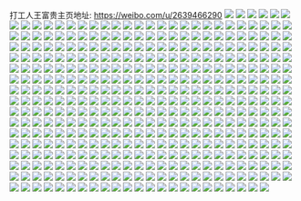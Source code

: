 打工人王富贵主页地址: https://weibo.com/u/2639466290 
![](https://wx4.sinaimg.cn/mw2000/9d530f32gy1h9jvjh0frkj23402c07wi.jpg) 
![](https://wx4.sinaimg.cn/mw2000/9d530f32gy1h9jvjj4batj22c0340b2a.jpg) 
![](https://wx4.sinaimg.cn/mw2000/9d530f32gy1h9jvjko6h0j23402c0hdu.jpg) 
![](https://wx4.sinaimg.cn/mw2000/9d530f32gy1h9jvjmg3kwj22c0340e82.jpg) 
![](https://wx4.sinaimg.cn/mw2000/9d530f32gy1h9jvjo4gcij22c03407wi.jpg) 
![](https://wx4.sinaimg.cn/mw2000/9d530f32gy1h9jvjplj1tj23402c01ky.jpg) 
![](https://wx4.sinaimg.cn/mw2000/9d530f32gy1h9jvjsgjbrj22c03564qt.jpg) 
![](https://wx4.sinaimg.cn/mw2000/9d530f32gy1h9jvjbkwi9j21r0340kjm.jpg) 
![](https://wx4.sinaimg.cn/mw2000/9d530f32gy1h9j45vv10uj22a3340x6r.jpg) 
![](https://wx4.sinaimg.cn/mw2000/9d530f32gy1h9j45xjx68j21ws33z4qq.jpg) 
![](https://wx4.sinaimg.cn/mw2000/9d530f32gy1h9j4624fz7j21b428r7wh.jpg) 
![](https://wx4.sinaimg.cn/mw2000/9d530f32gy1h9j464c62ij21r0340u0x.jpg) 
![](https://wx4.sinaimg.cn/mw2000/9d530f32gy1h9j467dxynj21r0340qv6.jpg) 
![](https://wx4.sinaimg.cn/mw2000/9d530f32gy1h9j4698vmjj21902807wi.jpg) 
![](https://wx4.sinaimg.cn/mw2000/9d530f32gy1h9j46cgeglj23401r0qv8.jpg) 
![](https://wx4.sinaimg.cn/mw2000/9d530f32gy1h9j460u0zcj21r0340kjn.jpg) 
![](https://wx4.sinaimg.cn/mw2000/9d530f32gy1h9j45sxo0vj21r0340hdv.jpg) 
![](https://wx4.sinaimg.cn/mw2000/9d530f32gy1h8z4ioxf3pj23402c0npe.jpg) 
![](https://wx4.sinaimg.cn/mw2000/9d530f32gy1h8z4iupamoj22c03407wi.jpg) 
![](https://wx4.sinaimg.cn/mw2000/9d530f32gy1h8z4j22gnhj22c0340u0z.jpg) 
![](https://wx4.sinaimg.cn/mw2000/9d530f32gy1h8z4j5gq7aj21r0340npe.jpg) 
![](https://wx4.sinaimg.cn/mw2000/9d530f32gy1h80hsozpitj23401r0e82.jpg) 
![](https://wx4.sinaimg.cn/mw2000/9d530f32ly1h7yq78pypej21r0340x6r.jpg) 
![](https://wx4.sinaimg.cn/mw2000/9d530f32ly1h7yb00j2ezj20z00lvaet.jpg) 
![](https://wx4.sinaimg.cn/mw2000/9d530f32ly1h7yavq5xfkj23401r0b2a.jpg) 
![](https://wx4.sinaimg.cn/mw2000/9d530f32gy1h7t4718vgcj21m72vhnpe.jpg) 
![](https://wx4.sinaimg.cn/mw2000/9d530f32gy1h7q18sezq1j210223ie3j.jpg) 
![](https://wx4.sinaimg.cn/mw2000/9d530f32gy1h7q18usyb8j21d7334e83.jpg) 
![](https://wx4.sinaimg.cn/mw2000/9d530f32gy1h7q18x21c2j23401r0x6q.jpg) 
![](https://wx4.sinaimg.cn/mw2000/9d530f32gy1h7q1915ruxj21r0340e85.jpg) 
![](https://wx4.sinaimg.cn/mw2000/9d530f32gy1h7q18rpqdcj21fk2fk7wj.jpg) 
![](https://wx4.sinaimg.cn/mw2000/9d530f32gy1h7q195yv4sj21pg319b2a.jpg) 
![](https://wx4.sinaimg.cn/mw2000/9d530f32gy1h7q19851hnj21r0340kjm.jpg) 
![](https://wx4.sinaimg.cn/mw2000/9d530f32gy1h7q19a12nfj21r0340hdu.jpg) 
![](https://wx4.sinaimg.cn/mw2000/9d530f32gy1h7q19chveuj22c0340npf.jpg) 
![](https://wx4.sinaimg.cn/mw2000/9d530f32gy1h7q19g4fjzj21px3237wk.jpg) 
![](https://wx4.sinaimg.cn/mw2000/9d530f32gy1h7q19jtdwij21r03407wk.jpg) 
![](https://wx4.sinaimg.cn/mw2000/9d530f32gy1h7q19l8qn6j21tk29x4os.jpg) 
![](https://wx4.sinaimg.cn/mw2000/9d530f32gy1h7q19pgg1fj23402c0nph.jpg) 
![](https://wx4.sinaimg.cn/mw2000/9d530f32gy1h7q19qg7tgj20u01hctxr.jpg) 
![](https://wx4.sinaimg.cn/mw2000/9d530f32gy1h7q19vu2nhj23402c0b2d.jpg) 
![](https://wx4.sinaimg.cn/mw2000/9d530f32gy1h7q19zg095j22v725ex6r.jpg) 
![](https://wx4.sinaimg.cn/mw2000/9d530f32gy1h7ey334aawj22c0340tih.jpg) 
![](https://wx4.sinaimg.cn/mw2000/9d530f32gy1h7ey3a6sdhj22lb1xzjy8.jpg) 
![](https://wx4.sinaimg.cn/mw2000/9d530f32gy1h7ey3l538kj23402c0npe.jpg) 
![](https://wx4.sinaimg.cn/mw2000/9d530f32gy1h7ey3wlkr7j22c0340aob.jpg) 
![](https://wx4.sinaimg.cn/mw2000/9d530f32gy1h7ey3zjmckj21e13344cn.jpg) 
![](https://wx4.sinaimg.cn/mw2000/9d530f32gy1h7ey48gyvwj22c03407wi.jpg) 
![](https://wx4.sinaimg.cn/mw2000/9d530f32gy1h7ey2sfn4vj22c0340u0y.jpg) 
![](https://wx4.sinaimg.cn/mw2000/9d530f32gy1h7ey4klzkrj23402c0b2b.jpg) 
![](https://wx4.sinaimg.cn/mw2000/9d530f32gy1h7ey4rasrpj22lb1xzjy8.jpg) 
![](https://wx4.sinaimg.cn/mw2000/9d530f32gy1h7ey57nsskj22c03407wk.jpg) 
![](https://wx4.sinaimg.cn/mw2000/9d530f32gy1h7ey5dizruj23402c07wj.jpg) 
![](https://wx4.sinaimg.cn/mw2000/9d530f32gy1h7ey5ijg4pj21e0334kjl.jpg) 
![](https://wx4.sinaimg.cn/mw2000/9d530f32gy1h79snr05tij20u014t45r.jpg) 
![](https://wx4.sinaimg.cn/mw2000/9d530f32gy1h79sns0sdkj21hc0u04qp.jpg) 
![](https://wx4.sinaimg.cn/mw2000/9d530f32gy1h79snsphavj21hc0u04qp.jpg) 
![](https://wx4.sinaimg.cn/mw2000/9d530f32gy1h79snq109ij20u0140jyk.jpg) 
![](https://wx4.sinaimg.cn/mw2000/9d530f32gy1h79sntw62oj23401r0qv6.jpg) 
![](https://wx4.sinaimg.cn/mw2000/9d530f32gy1h79snuwswxj21r03407wi.jpg) 
![](https://wx4.sinaimg.cn/mw2000/9d530f32gy1h79snvpn23j20u01hcb29.jpg) 
![](https://wx4.sinaimg.cn/mw2000/9d530f32gy1h79snwixkbj21r02qqu0x.jpg) 
![](https://wx4.sinaimg.cn/mw2000/9d530f32gy1h79snzx0p2j21r02w5qv7.jpg) 
![](https://wx4.sinaimg.cn/mw2000/9d530f32gy1h79so1ww1dj21r03401ky.jpg) 
![](https://wx4.sinaimg.cn/mw2000/9d530f32gy1h79snxy4skj21r03407wi.jpg) 
![](https://wx4.sinaimg.cn/mw2000/9d530f32gy1h79so58h0mj21r02ngno5.jpg) 
![](https://wx4.sinaimg.cn/mw2000/9d530f32gy1h6w2qo0yomj23402c04qq.jpg) 
![](https://wx4.sinaimg.cn/mw2000/9d530f32gy1h594u4repyj23402c0x6q.jpg) 
![](https://wx4.sinaimg.cn/mw2000/9d530f32gy1h4smfs53l7j21r0340wwp.jpg) 
![](https://wx4.sinaimg.cn/mw2000/9d530f32gy1h4rixzh584j23401r0npg.jpg) 
![](https://wx4.sinaimg.cn/mw2000/9d530f32gy1h4orpeg5cdj20u01hc1kx.jpg) 
![](https://wx4.sinaimg.cn/mw2000/9d530f32gy1h4gycd1po4j20u01hcb29.jpg) 
![](https://wx4.sinaimg.cn/mw2000/9d530f32gy1h4gycf3urnj21r0340npf.jpg) 
![](https://wx4.sinaimg.cn/mw2000/9d530f32gy1h4gychzzksj21r03401kz.jpg) 
![](https://wx4.sinaimg.cn/mw2000/9d530f32gy1h4gyck9xv2j23401r0npf.jpg) 
![](https://wx4.sinaimg.cn/mw2000/9d530f32gy1h4gycnomhhj23401r0hdx.jpg) 
![](https://wx4.sinaimg.cn/mw2000/9d530f32gy1h4gycqfecbj21r0340x6t.jpg) 
![](https://wx4.sinaimg.cn/mw2000/9d530f32gy1h4gycsfcdvj21r03407wi.jpg) 
![](https://wx4.sinaimg.cn/mw2000/9d530f32gy1h4fglmln2fj21yh2lzb2b.jpg) 
![](https://wx4.sinaimg.cn/mw2000/9d530f32gy1h4fglqnesqj223a2sd1kz.jpg) 
![](https://wx4.sinaimg.cn/mw2000/9d530f32gy1h4fglu3wmij21ub2gfhdu.jpg) 
![](https://wx4.sinaimg.cn/mw2000/9d530f32gy1h4fgliwajoj22142piqv6.jpg) 
![](https://wx4.sinaimg.cn/mw2000/9d530f32gy1h4fglwo9sjj21r0340hdu.jpg) 
![](https://wx4.sinaimg.cn/mw2000/9d530f32gy1h4fgm156ypj21uj2gpx6q.jpg) 
![](https://wx4.sinaimg.cn/mw2000/9d530f32gy1h4fgm1nnh3j20m80m8776.jpg) 
![](https://wx4.sinaimg.cn/mw2000/9d530f32gy1h4fgm209u4j20m80m8jt6.jpg) 
![](https://wx4.sinaimg.cn/mw2000/9d530f32gy1h4fgm2h430j20m80m8acv.jpg) 
![](https://wx4.sinaimg.cn/mw2000/9d530f32gy1h4fgj5rh8tj20u01hc1kx.jpg) 
![](https://wx4.sinaimg.cn/mw2000/9d530f32gy1h46hkgs6x8j20m80m8t9z.jpg) 
![](https://wx4.sinaimg.cn/mw2000/9d530f32gy1h44eq0xda9j20k00zkjtn.jpg) 
![](https://wx4.sinaimg.cn/mw2000/9d530f32gy1h3xf0n5sbej20yi22oe81.jpg) 
![](https://wx4.sinaimg.cn/mw2000/9d530f32ly1h3pfcq2cnrj21r0340e82.jpg) 
![](https://wx4.sinaimg.cn/mw2000/9d530f32gy1h3o82ee2g8j21r03404qr.jpg) 
![](https://wx4.sinaimg.cn/mw2000/9d530f32gy1h3o82idrx8j21r03401kz.jpg) 
![](https://wx4.sinaimg.cn/mw2000/9d530f32gy1h3o8295vxcj20k00zkju3.jpg) 
![](https://wx4.sinaimg.cn/mw2000/9d530f32ly1h3moc4opmcj23401r0npg.jpg) 
![](https://wx4.sinaimg.cn/mw2000/9d530f32ly1h3mobrec81j22c03404qr.jpg) 
![](https://wx4.sinaimg.cn/mw2000/9d530f32ly1h3kzjnxkq6j23401r0u0x.jpg) 
![](https://wx4.sinaimg.cn/mw2000/9d530f32ly1h3kzjmat1mj23401r0kjl.jpg) 
![](https://wx4.sinaimg.cn/mw2000/9d530f32ly1h3kzjqacfwj21r0340npe.jpg) 
![](https://wx4.sinaimg.cn/mw2000/9d530f32ly1h3kzjsx0oij21r0340kjm.jpg) 
![](https://wx4.sinaimg.cn/mw2000/9d530f32ly1h3kzjvulqfj21r0340b2b.jpg) 
![](https://wx4.sinaimg.cn/mw2000/9d530f32ly1h3kzjxvna4j23402c0x6p.jpg) 
![](https://wx4.sinaimg.cn/mw2000/9d530f32ly1h3kzk0opoaj22c03627wj.jpg) 
![](https://wx4.sinaimg.cn/mw2000/9d530f32ly1h3kzk35osvj23402c0hdu.jpg) 
![](https://wx4.sinaimg.cn/mw2000/9d530f32ly1h3kzk5ci99j23402c0e82.jpg) 
![](https://wx4.sinaimg.cn/mw2000/9d530f32ly1h3kzk7z2o6j23402c0x6q.jpg) 
![](https://wx4.sinaimg.cn/mw2000/9d530f32ly1h3kzka61xhj22e12bk7wi.jpg) 
![](https://wx4.sinaimg.cn/mw2000/9d530f32gy1h3bgxvmzotj20u01hcqhe.jpg) 
![](https://wx4.sinaimg.cn/mw2000/9d530f32gy1h3alc2lcrkj20yi22o4l7.jpg) 
![](https://wx4.sinaimg.cn/mw2000/9d530f32gy1h3a39xxwruj20qo1kh0zd.jpg) 
![](https://wx4.sinaimg.cn/mw2000/9d530f32gy1h37o1jog26j20rj1cxwqa.jpg) 
![](https://wx4.sinaimg.cn/mw2000/9d530f32gy1h32an9idlbj23401r0npf.jpg) 
![](https://wx4.sinaimg.cn/mw2000/9d530f32gy1h32anf1pqmj21r03407wj.jpg) 
![](https://wx4.sinaimg.cn/mw2000/9d530f32gy1h32ani6l6yj21r0340npe.jpg) 
![](https://wx4.sinaimg.cn/mw2000/9d530f32gy1h32anlr798j21r0340qv6.jpg) 
![](https://wx4.sinaimg.cn/mw2000/9d530f32gy1h32an5fn1cj23401r0x6q.jpg) 
![](https://wx4.sinaimg.cn/mw2000/9d530f32gy1h32anoiq04j22ha1r07wi.jpg) 
![](https://wx4.sinaimg.cn/mw2000/9d530f32gy1h32anu3wzyj21r03401kz.jpg) 
![](https://wx4.sinaimg.cn/mw2000/9d530f32gy1h32anzcu87j23401r04qr.jpg) 
![](https://wx4.sinaimg.cn/mw2000/9d530f32gy1h31bdi80wcj20zg1badou.jpg) 
![](https://wx4.sinaimg.cn/mw2000/9d530f32gy1h3003jvxtqj20u01hc1kv.jpg) 
![](https://wx4.sinaimg.cn/mw2000/9d530f32gy1h3003n0ljwj21r0340kjm.jpg) 
![](https://wx4.sinaimg.cn/mw2000/9d530f32gy1h3003ik5i2j21r03407wi.jpg) 
![](https://wx4.sinaimg.cn/mw2000/9d530f32gy1h3003ph8q0j21r03401ky.jpg) 
![](https://wx4.sinaimg.cn/mw2000/9d530f32gy1h3003thuacj21r03404qq.jpg) 
![](https://wx4.sinaimg.cn/mw2000/9d530f32gy1h2vyg8b5a4j21r0340hdu.jpg) 
![](https://wx4.sinaimg.cn/mw2000/9d530f32gy1h2v9n48rd8j20zg1badou.jpg) 
![](https://wx4.sinaimg.cn/mw2000/9d530f32gy1h2v9n8jlthj21r0340hdu.jpg) 
![](https://wx4.sinaimg.cn/mw2000/9d530f32gy1h2v9n94z3sj21ba0zg483.jpg) 
![](https://wx4.sinaimg.cn/mw2000/9d530f32gy1h2v9nbfawxj23402c01kz.jpg) 
![](https://wx4.sinaimg.cn/mw2000/9d530f32gy1h2v9nd78wrj23402c0qv6.jpg) 
![](https://wx4.sinaimg.cn/mw2000/9d530f32gy1h2rrc5lnkpj21r03404qr.jpg) 
![](https://wx4.sinaimg.cn/mw2000/9d530f32gy1h2rrc9z2dcj21k524xnpd.jpg) 
![](https://wx4.sinaimg.cn/mw2000/9d530f32gy1h2qx2ch8eqj20u01hcna3.jpg) 
![](https://wx4.sinaimg.cn/mw2000/9d530f32gy1h2qk5fqw5xj20u01hc7s7.jpg) 
![](https://wx4.sinaimg.cn/mw2000/9d530f32gy1h2pnpd8gftj20yi22o4qq.jpg) 
![](https://wx4.sinaimg.cn/mw2000/9d530f32gy1h2pc5h0o3tj21r03401kz.jpg) 
![](https://wx4.sinaimg.cn/mw2000/9d530f32gy1h2p7mmnbptj20u01hc4qp.jpg) 
![](https://wx4.sinaimg.cn/mw2000/9d530f32gy1h2m1qop43mj21r0340u0y.jpg) 
![](https://wx4.sinaimg.cn/mw2000/9d530f32gy1h2m1qr8mhgj21r03404qq.jpg) 
![](https://wx4.sinaimg.cn/mw2000/9d530f32gy1h2m1ql069nj21r0340x6q.jpg) 
![](https://wx4.sinaimg.cn/mw2000/9d530f32gy1h2lqz2qdq6j20k00zk0un.jpg) 
![](https://wx4.sinaimg.cn/mw2000/9d530f32gy1h2kl84hy5fj21r0340hdu.jpg) 
![](https://wx4.sinaimg.cn/mw2000/9d530f32gy1h2imk3t8dtj20u01hc1kx.jpg) 
![](https://wx4.sinaimg.cn/mw2000/9d530f32gy1h2im8ty3jtj21r0340x6q.jpg) 
![](https://wx4.sinaimg.cn/mw2000/9d530f32gy1h2im8xoujuj21r0340qv6.jpg) 
![](https://wx4.sinaimg.cn/mw2000/9d530f32gy1h2im92g8e1j21r0340x6q.jpg) 
![](https://wx4.sinaimg.cn/mw2000/9d530f32gy1h2fobq6df7j21r0340kjm.jpg) 
![](https://wx4.sinaimg.cn/mw2000/9d530f32gy1h2fobnwlnnj21r0340hdv.jpg) 
![](https://wx4.sinaimg.cn/mw2000/9d530f32gy1h2fobs0zugj21r0340hdu.jpg) 
![](https://wx4.sinaimg.cn/mw2000/9d530f32gy1h2fobts8ysj21r0340e82.jpg) 
![](https://wx4.sinaimg.cn/mw2000/9d530f32gy1h2fobvy9vwj21r0340kjm.jpg) 
![](https://wx4.sinaimg.cn/mw2000/9d530f32gy1h2fobyca9qj21r0340b2a.jpg) 
![](https://wx4.sinaimg.cn/mw2000/9d530f32gy1h2exbaxtx9j21r0340b2a.jpg) 
![](https://wx4.sinaimg.cn/mw2000/9d530f32gy1h28du5npfvj20u01c47pu.jpg) 
![](https://wx4.sinaimg.cn/mw2000/9d530f32gy1h28du7618hj20r9122amo.jpg) 
![](https://wx4.sinaimg.cn/mw2000/9d530f32gy1h28du8e8svj20u01hc4ce.jpg) 
![](https://wx4.sinaimg.cn/mw2000/9d530f32gy1h28du3i4wyj20u01hcql5.jpg) 
![](https://wx4.sinaimg.cn/mw2000/9d530f32gy1h28du9y5w5j20u01hcast.jpg) 
![](https://wx4.sinaimg.cn/mw2000/9d530f32gy1h28dubkir8j20rj1cxar3.jpg) 
![](https://wx4.sinaimg.cn/mw2000/9d530f32gy1h23iht3brtj21r03401kz.jpg) 
![](https://wx4.sinaimg.cn/mw2000/9d530f32gy1h23ihui6qzj20u01hctnv.jpg) 
![](https://wx4.sinaimg.cn/mw2000/9d530f32gy1h23ihvdww5j20o6170aih.jpg) 
![](https://wx4.sinaimg.cn/mw2000/9d530f32gy1h23ihnba5bj20u01hcduq.jpg) 
![](https://wx4.sinaimg.cn/mw2000/9d530f32gy1h20hn994jrj20u01hc7wh.jpg) 
![](https://wx4.sinaimg.cn/mw2000/9d530f32gy1h20hn8f5uuj23402c07wl.jpg) 
![](https://wx4.sinaimg.cn/mw2000/9d530f32gy1h20hnbcwknj22c0362qv7.jpg) 
![](https://wx4.sinaimg.cn/mw2000/9d530f32gy1h20hnd3f4nj23401r0kjm.jpg) 
![](https://wx4.sinaimg.cn/mw2000/9d530f32gy1h20hne9m4vj23401r0kjl.jpg) 
![](https://wx4.sinaimg.cn/mw2000/9d530f32gy1h1z26lvs47j20u01hc7wh.jpg) 
![](https://wx4.sinaimg.cn/mw2000/9d530f32gy1h1z26k2kioj20u01hcb29.jpg) 
![](https://wx4.sinaimg.cn/mw2000/9d530f32gy1h1qp8vxniaj22mf2c04qs.jpg) 
![](https://wx4.sinaimg.cn/mw2000/9d530f32gy1h1qp8xqng2j22c033ykjo.jpg) 
![](https://wx4.sinaimg.cn/mw2000/9d530f32gy1h1qp8ucqy7j23402c0kjm.jpg) 
![](https://wx4.sinaimg.cn/mw2000/9d530f32gy1h1qp8yz3ltj21r0340e82.jpg) 
![](https://wx4.sinaimg.cn/mw2000/9d530f32gy1h1qp906fo5j21r03407wi.jpg) 
![](https://wx4.sinaimg.cn/mw2000/9d530f32gy1h1qp90nxh1j20hs0x9wj5.jpg) 
![](https://wx4.sinaimg.cn/mw2000/9d530f32gy1h1gqt4yu5tj23402c07wi.jpg) 
![](https://wx4.sinaimg.cn/mw2000/9d530f32gy1h1gqv8mxopj20u0140tcv.jpg) 
![](https://wx4.sinaimg.cn/mw2000/9d530f32gy1h1gqv81cnqj23402c0hdv.jpg) 
![](https://wx4.sinaimg.cn/mw2000/9d530f32gy1h1gqvc6uzoj21wt2zakjm.jpg) 
![](https://wx4.sinaimg.cn/mw2000/9d530f32gy1h1gqvfwq96j23402c0b2a.jpg) 
![](https://wx4.sinaimg.cn/mw2000/9d530f32gy1h1gqvlvqaoj23402c07wk.jpg) 
![](https://wx4.sinaimg.cn/mw2000/9d530f32gy1h1gqw0rxstj21400u0ahh.jpg) 
![](https://wx4.sinaimg.cn/mw2000/9d530f32gy1h16ynl1axzj20u01hc1kx.jpg) 
![](https://wx4.sinaimg.cn/mw2000/9d530f32gy1h16ynh7tz5j20u01hc4qp.jpg) 
![](https://wx4.sinaimg.cn/mw2000/9d530f32gy1h15gutu76nj22c03401l0.jpg) 
![](https://wx4.sinaimg.cn/mw2000/9d530f32gy1h15guwsx3wj23402c07wi.jpg) 
![](https://wx4.sinaimg.cn/mw2000/9d530f32gy1h15guzo5djj22c0340x6p.jpg) 
![](https://wx4.sinaimg.cn/mw2000/9d530f32gy1h0sx7xdnerj20zk0k0dik.jpg) 
![](https://wx4.sinaimg.cn/mw2000/9d530f32gy1h0njzvrky0j23401r0hdv.jpg) 
![](https://wx4.sinaimg.cn/mw2000/9d530f32gy1h0nk01xe0bj21r0340b2b.jpg) 
![](https://wx4.sinaimg.cn/mw2000/9d530f32gy1h0nk0342phj20u01hcduq.jpg) 
![](https://wx4.sinaimg.cn/mw2000/9d530f32gy1h0nk073bp8j21r03404qq.jpg) 
![](https://wx4.sinaimg.cn/mw2000/9d530f32gy1h0njzph098j21r0340kjm.jpg) 
![](https://wx4.sinaimg.cn/mw2000/9d530f32gy1h0hx9jsvfuj21r0340e83.jpg) 
![](https://wx4.sinaimg.cn/mw2000/9d530f32gy1h0h9vnivbij20u01hcazk.jpg) 
![](https://wx4.sinaimg.cn/mw2000/9d530f32gy1h0dxspzibwj21r0340kjm.jpg) 
![](https://wx4.sinaimg.cn/mw2000/9d530f32gy1h0dxss83t4j20zg1bye4q.jpg) 
![](https://wx4.sinaimg.cn/mw2000/9d530f32gy1h0dxsyg6moj21r0340npe.jpg) 
![](https://wx4.sinaimg.cn/mw2000/9d530f32gy1h0dxt70nyhj21r0340npf.jpg) 
![](https://wx4.sinaimg.cn/mw2000/9d530f32gy1h0dxskb0vzj21r03407wj.jpg) 
![](https://wx4.sinaimg.cn/mw2000/9d530f32gy1h0dxtao2dcj21r0340qv5.jpg) 
![](https://wx4.sinaimg.cn/mw2000/9d530f32gy1h0dxted6u5j23401r07wi.jpg) 
![](https://wx4.sinaimg.cn/mw2000/9d530f32gy1h0dxtj25ftj21r0340npe.jpg) 
![](https://wx4.sinaimg.cn/mw2000/9d530f32gy1h0dxtqukbyj21r0340kjm.jpg) 
![](https://wx4.sinaimg.cn/mw2000/9d530f32gy1h0b2p3xxwoj20u01hc1kx.jpg) 
![](https://wx4.sinaimg.cn/mw2000/9d530f32gy1gzy5z5hpyoj23401r0npd.jpg) 
![](https://wx4.sinaimg.cn/mw2000/9d530f32gy1gzy5z6zcz4j21r03401kx.jpg) 
![](https://wx4.sinaimg.cn/mw2000/9d530f32gy1gzy5z3icvcj21r0340e83.jpg) 
![](https://wx4.sinaimg.cn/mw2000/9d530f32gy1gzy5z9b1ltj21r0340e82.jpg) 
![](https://wx4.sinaimg.cn/mw2000/9d530f32gy1gzy5zazshxj21r0340npe.jpg) 
![](https://wx4.sinaimg.cn/mw2000/9d530f32gy1gzy5zcwef9j22c0366hdu.jpg) 
![](https://wx4.sinaimg.cn/mw2000/9d530f32gy1gzy5zf8t29j22c0340kjm.jpg) 
![](https://wx4.sinaimg.cn/mw2000/9d530f32gy1gzshcpx8nqj20u01hc4qp.jpg) 
![](https://wx4.sinaimg.cn/mw2000/9d530f32gy1gzs6s8keslj20k00zkabw.jpg) 
![](https://wx4.sinaimg.cn/mw2000/9d530f32gy1gzoeqhnjbjj20u01hc1ky.jpg) 
![](https://wx4.sinaimg.cn/mw2000/9d530f32gy1gzldtu6ytwj21r0340u0x.jpg) 
![](https://wx4.sinaimg.cn/mw2000/9d530f32gy1gzldubh4nij21r0340npi.jpg) 
![](https://wx4.sinaimg.cn/mw2000/9d530f32gy1gzldtqdz6tj23401r01l0.jpg) 
![](https://wx4.sinaimg.cn/mw2000/9d530f32gy1gzldu04yauj21r0340qv7.jpg) 
![](https://wx4.sinaimg.cn/mw2000/9d530f32gy1gzjtqnf6xzj20u01hc1kx.jpg) 
![](https://wx4.sinaimg.cn/mw2000/9d530f32gy1gzj8krx10kj22c0340hdu.jpg) 
![](https://wx4.sinaimg.cn/mw2000/9d530f32gy1gzj03urn7aj20u01hc1kx.jpg) 
![](https://wx4.sinaimg.cn/mw2000/9d530f32gy1gzf6zd6yy2j23401r0kjl.jpg) 
![](https://wx4.sinaimg.cn/mw2000/9d530f32gy1gzf701vccjj20u01hc4qp.jpg) 
![](https://wx4.sinaimg.cn/mw2000/9d530f32gy1gzdj4r1a4vj23402c0npd.jpg) 
![](https://wx4.sinaimg.cn/mw2000/9d530f32gy1gzdj4nxmmgj22c035ux6q.jpg) 
![](https://wx4.sinaimg.cn/mw2000/9d530f32gy1gzdj4thwbfj23402fie82.jpg) 
![](https://wx4.sinaimg.cn/mw2000/9d530f32gy1gzdj4wwxanj23402c0e82.jpg) 
![](https://wx4.sinaimg.cn/mw2000/9d530f32gy1gzdj53n9kgj22c0340hdu.jpg) 
![](https://wx4.sinaimg.cn/mw2000/9d530f32gy1gzcskxtde9j20u01hc1kx.jpg) 
![](https://wx4.sinaimg.cn/mw2000/9d530f32gy1gz9sps8bmuj22c0340x6p.jpg) 
![](https://wx4.sinaimg.cn/mw2000/9d530f32gy1gz9spopezpj22c03404qq.jpg) 
![](https://wx4.sinaimg.cn/mw2000/9d530f32gy1gz7igyv96bj21hc0u0wtj.jpg) 
![](https://wx4.sinaimg.cn/mw2000/9d530f32gy1gz2wna91tzj20n41d2nf3.jpg) 
![](https://wx4.sinaimg.cn/mw2000/9d530f32ly1gyx6lfaw2jj23402c07wi.jpg) 
![](https://wx4.sinaimg.cn/mw2000/9d530f32ly1gyx6lhc231j223c30x4qq.jpg) 
![](https://wx4.sinaimg.cn/mw2000/9d530f32gy1gywujsbf2jj21ou1sob29.jpg) 
![](https://wx4.sinaimg.cn/mw2000/9d530f32gy1gyuklebdq7j222o341npf.jpg) 
![](https://wx4.sinaimg.cn/mw2000/9d530f32gy1gyubsjsuzfj23401r0x6s.jpg) 
![](https://wx4.sinaimg.cn/mw2000/9d530f32gy1gyubse8rprj23401r0npf.jpg) 
![](https://wx4.sinaimg.cn/mw2000/9d530f32gy1gyubs9zydyj21r03404qr.jpg) 
![](https://wx4.sinaimg.cn/mw2000/9d530f32gy1gyubsnm4p6j21r0340x6r.jpg) 
![](https://wx4.sinaimg.cn/mw2000/9d530f32gy1gytse1qckpj21r0340hdu.jpg) 
![](https://wx4.sinaimg.cn/mw2000/9d530f32gy1gytse3v555j23401r0e82.jpg) 
![](https://wx4.sinaimg.cn/mw2000/9d530f32gy1gytse6hqfij23401r0u0y.jpg) 
![](https://wx4.sinaimg.cn/mw2000/9d530f32gy1gytse90u4lj21r0340e83.jpg) 
![](https://wx4.sinaimg.cn/mw2000/9d530f32gy1gytsdzfmgkj23401r0hdw.jpg) 
![](https://wx4.sinaimg.cn/mw2000/9d530f32gy1gytsecgdopj21r0340kjn.jpg) 
![](https://wx4.sinaimg.cn/mw2000/9d530f32gy1gytseedj6rj23401r0kjm.jpg) 
![](https://wx4.sinaimg.cn/mw2000/9d530f32gy1gytsehxai1j21r03401l1.jpg) 
![](https://wx4.sinaimg.cn/mw2000/9d530f32gy1gytsekezz4j21pt1zc1kz.jpg) 
![](https://wx4.sinaimg.cn/mw2000/9d530f32gy1gytsempz5nj22h31ode82.jpg) 
![](https://wx4.sinaimg.cn/mw2000/9d530f32gy1gytsepjzksj21r0340x6q.jpg) 
![](https://wx4.sinaimg.cn/mw2000/9d530f32gy1gytseqwigyj20u01hcb29.jpg) 
![](https://wx4.sinaimg.cn/mw2000/9d530f32gy1gyqfsy3x9nj22c0340qv5.jpg) 
![](https://wx4.sinaimg.cn/mw2000/9d530f32gy1gyqft1cqdgj23402c0b2b.jpg) 
![](https://wx4.sinaimg.cn/mw2000/9d530f32gy1gyqfsw7nacj22c0362b2a.jpg) 
![](https://wx4.sinaimg.cn/mw2000/9d530f32gy1gyqft38tqyj21dp2gcb29.jpg) 
![](https://wx4.sinaimg.cn/mw2000/9d530f32gy1gyqft4qiqcj23401r07wh.jpg) 
![](https://wx4.sinaimg.cn/mw2000/9d530f32gy1gyqft8hszmj22c031eqv7.jpg) 
![](https://wx4.sinaimg.cn/mw2000/9d530f32ly1gyd7ucsorlj20u01hc4qp.jpg) 
![](https://wx4.sinaimg.cn/mw2000/9d530f32gy1gy5uus9hu6j20u01hcnh4.jpg) 
![](https://wx4.sinaimg.cn/mw2000/9d530f32gy1gy2426kw72j20u01hcnnk.jpg) 
![](https://wx4.sinaimg.cn/mw2000/9d530f32ly1gxyn0767zij21r03407wi.jpg) 
![](https://wx4.sinaimg.cn/mw2000/9d530f32ly1gxyn08s584j21r03407wi.jpg) 
![](https://wx4.sinaimg.cn/mw2000/9d530f32gy1gxoarij8rgj20yi22okjl.jpg) 
![](https://wx4.sinaimg.cn/mw2000/9d530f32gy1gxoarkoan9j22c03401ky.jpg) 
![](https://wx4.sinaimg.cn/mw2000/9d530f32gy1gxoarlnh8yj22c03404qq.jpg) 
![](https://wx4.sinaimg.cn/mw2000/9d530f32gy1gxoarnb6xij23402c01ky.jpg) 
![](https://wx4.sinaimg.cn/mw2000/9d530f32gy1gxoarooei9j22c0340u0z.jpg) 
![](https://wx4.sinaimg.cn/mw2000/9d530f32gy1gxoarfh8mgj23402c04qq.jpg) 
![](https://wx4.sinaimg.cn/mw2000/9d530f32gy1gxa5fjcwgrj20ss1f7ahv.jpg) 
![](https://wx4.sinaimg.cn/mw2000/9d530f32gy1gx5orrjo63j20u01hc4qp.jpg) 
![](https://wx4.sinaimg.cn/mw2000/9d530f32gy1gx55ltd5fpj20u01hc7lm.jpg) 
![](https://wx4.sinaimg.cn/mw2000/9d530f32gy1gwuaoscyvxj20lv07jgo7.jpg) 
![](https://wx4.sinaimg.cn/mw2000/9d530f32gy1gwhg4kjw18j21av0qdk4v.jpg) 
![](https://wx4.sinaimg.cn/mw2000/002SCVKWgy1gvqtge14f4j60u01hc4qp02.jpg) 
![](https://wx4.sinaimg.cn/mw2000/002SCVKWgy1gv8d680o8vj62c03401ky02.jpg) 
![](https://wx4.sinaimg.cn/mw2000/002SCVKWgy1guvu9goouej61ok3401ky02.jpg) 
![](https://wx4.sinaimg.cn/mw2000/002SCVKWgy1guvu9itfq2j61os340u0x02.jpg) 
![](https://wx4.sinaimg.cn/mw2000/002SCVKWgy1gubwjffwqwj60k00zktih02.jpg) 
![](https://wx4.sinaimg.cn/mw2000/9d530f32gy1gt3wk9t3f1j20u10u0dpf.jpg) 
![](https://wx4.sinaimg.cn/mw2000/9d530f32gy1gt3wkattuzj21960u0gte.jpg) 
![](https://wx4.sinaimg.cn/mw2000/9d530f32gy1gt3wkblb0kj20u0140wki.jpg) 
![](https://wx4.sinaimg.cn/mw2000/9d530f32gy1gt3wkcrkyej20u0140agl.jpg) 
![](https://wx4.sinaimg.cn/mw2000/9d530f32gy1gt3wketv0bj20u0140aij.jpg) 
![](https://wx4.sinaimg.cn/mw2000/9d530f32gy1gt3wkfpwqgj20u0140jy0.jpg) 
![](https://wx4.sinaimg.cn/mw2000/9d530f32gy1gt3wkh8jmej20u0140am0.jpg) 
![](https://wx4.sinaimg.cn/mw2000/002SCVKWgy1gt3wk8h4saj60qy1bwk2g02.jpg) 
![](https://wx4.sinaimg.cn/mw2000/9d530f32gy1gt2r7s347uj21400u0gtv.jpg) 
![](https://wx4.sinaimg.cn/mw2000/002SCVKWgy1gt2r7sugo6j613q0u0af202.jpg) 
![](https://wx4.sinaimg.cn/mw2000/9d530f32gy1gt2r7ui9zij21400u0gy0.jpg) 
![](https://wx4.sinaimg.cn/mw2000/9d530f32gy1gt2r7w9stsj21400u0k7u.jpg) 
![](https://wx4.sinaimg.cn/mw2000/9d530f32gy1gt2r7xzt18j21400u0aoz.jpg) 
![](https://wx4.sinaimg.cn/mw2000/9d530f32gy1gt2r7qlowtj20u0140gys.jpg) 
![](https://wx4.sinaimg.cn/mw2000/9d530f32gy1gt2r800y9qj20u0140h0f.jpg) 
![](https://wx4.sinaimg.cn/mw2000/9d530f32gy1gt2r81k9baj20u0140dqi.jpg) 
![](https://wx4.sinaimg.cn/mw2000/9d530f32gy1gt2r82k0n0j21400u045l.jpg) 
![](https://wx4.sinaimg.cn/mw2000/9d530f32gy1gt2r842knjj20u0140k1v.jpg) 
![](https://wx4.sinaimg.cn/mw2000/9d530f32gy1gt2r8602bvj20u0140dqd.jpg) 
![](https://wx4.sinaimg.cn/mw2000/9d530f32gy1gt1kkg6smpj20u018dq7g.jpg) 
![](https://wx4.sinaimg.cn/mw2000/9d530f32gy1gt1kkhm46ej20u01407fc.jpg) 
![](https://wx4.sinaimg.cn/mw2000/9d530f32gy1gt1kkijnrvj20u016s442.jpg) 
![](https://wx4.sinaimg.cn/mw2000/9d530f32gy1gt1kkjirc3j20u0140gr6.jpg) 
![](https://wx4.sinaimg.cn/mw2000/9d530f32gy1gt1kkk6kbdj20u014077n.jpg) 
![](https://wx4.sinaimg.cn/mw2000/9d530f32gy1gt1kkloc0nj20t91hbwrf.jpg) 
![](https://wx4.sinaimg.cn/mw2000/002SCVKWgy1gt1kkmrtoqj60u0140tgk02.jpg) 
![](https://wx4.sinaimg.cn/mw2000/9d530f32gy1gt1kkpf6slj20u0140duk.jpg) 
![](https://wx4.sinaimg.cn/mw2000/002SCVKWgy1gt1kkfci1dj61400u0afl02.jpg) 
![](https://wx4.sinaimg.cn/mw2000/9d530f32gy1gt1kkr4bkqj21400u01at.jpg) 
![](https://wx4.sinaimg.cn/mw2000/9d530f32gy1gt1kksrcw1j21400u0n7m.jpg) 
![](https://wx4.sinaimg.cn/mw2000/9d530f32gy1gt1kktxejhj20u014044k.jpg) 
![](https://wx4.sinaimg.cn/mw2000/9d530f32gy1gt1kkv4lyej20u01407ei.jpg) 
![](https://wx4.sinaimg.cn/mw2000/9d530f32ly1gswnnc681pj21400u0q9b.jpg) 
![](https://wx4.sinaimg.cn/mw2000/9d530f32ly1gswnnr84yvj21400u010a.jpg) 
![](https://wx4.sinaimg.cn/mw2000/9d530f32ly1gswno78vzaj20u0140dml.jpg) 
![](https://wx4.sinaimg.cn/mw2000/9d530f32ly1gswnog94bvj20u010mqcv.jpg) 
![](https://wx4.sinaimg.cn/mw2000/9d530f32ly1gswnpl85tuj20u0140n3l.jpg) 
![](https://wx4.sinaimg.cn/mw2000/9d530f32ly1gswnppb6bvj21400u0458.jpg) 
![](https://wx4.sinaimg.cn/mw2000/9d530f32ly1gswnpol5dcj20u0140k1p.jpg) 
![](https://wx4.sinaimg.cn/mw2000/9d530f32ly1gswnpr0p4bj20u010mqcv.jpg) 
![](https://wx4.sinaimg.cn/mw2000/9d530f32ly1gswnpnm4lfj20u01407fj.jpg) 
![](https://wx4.sinaimg.cn/mw2000/9d530f32ly1gswnpmqekdj21400u0q9b.jpg) 
![](https://wx4.sinaimg.cn/mw2000/9d530f32ly1gswnpp1vqmj20u01407fi.jpg) 
![](https://wx4.sinaimg.cn/mw2000/9d530f32ly1gswnq9lvw9j20u01400z3.jpg) 
![](https://wx4.sinaimg.cn/mw2000/9d530f32ly1gswnqaaeh6j20u0140h0e.jpg) 
![](https://wx4.sinaimg.cn/mw2000/9d530f32ly1gswnq94iqhj20u0140afy.jpg) 
![](https://wx4.sinaimg.cn/mw2000/9d530f32gy1gshvpaf5rmj20u01407ap.jpg) 
![](https://wx4.sinaimg.cn/mw2000/9d530f32gy1gshvpc0j78j20u0140qm7.jpg) 
![](https://wx4.sinaimg.cn/mw2000/9d530f32gy1gshvpdqbasj20u01hcqkf.jpg) 
![](https://wx4.sinaimg.cn/mw2000/9d530f32gy1gshvpfib7aj20u0140al4.jpg) 
![](https://wx4.sinaimg.cn/mw2000/9d530f32gy1gshvpgr8n3j21ay0u0wp5.jpg) 
![](https://wx4.sinaimg.cn/mw2000/9d530f32gy1gshvpilgudj21400u0tro.jpg) 
![](https://wx4.sinaimg.cn/mw2000/9d530f32gy1gshvpk3gpkj20u01407mk.jpg) 
![](https://wx4.sinaimg.cn/mw2000/9d530f32gy1gshvplrl96j21400u0naw.jpg) 
![](https://wx4.sinaimg.cn/mw2000/9d530f32gy1gshvpn3tr9j20u014017l.jpg) 
![](https://wx4.sinaimg.cn/mw2000/9d530f32gy1gshvpol86hj20u0140qj7.jpg) 
![](https://wx4.sinaimg.cn/mw2000/9d530f32gy1gshvpq6j63j20u01hcka2.jpg) 
![](https://wx4.sinaimg.cn/mw2000/9d530f32gy1grttfy8pa4j21r033z4qq.jpg) 
![](https://wx4.sinaimg.cn/mw2000/9d530f32gy1grttfzcsv4j22c0340kjm.jpg) 
![](https://wx4.sinaimg.cn/mw2000/9d530f32gy1grttfx4ymkj22c03407wj.jpg) 
![](https://wx4.sinaimg.cn/mw2000/9d530f32gy1grttg0exu8j23402c0e82.jpg) 
![](https://wx4.sinaimg.cn/mw2000/9d530f32gy1grttg27yimj22c033z4qr.jpg) 
![](https://wx4.sinaimg.cn/mw2000/9d530f32ly1go1ytet2muj22c0340u0y.jpg) 
![](https://wx4.sinaimg.cn/mw2000/9d530f32ly1go1ytgdk7qj23402c0qv6.jpg) 
![](https://wx4.sinaimg.cn/mw2000/9d530f32ly1go1ytimdhzj22c03401kz.jpg) 
![](https://wx4.sinaimg.cn/mw2000/9d530f32ly1go1ytj81hyj20zk1bewuh.jpg) 
![](https://wx4.sinaimg.cn/mw2000/9d530f32ly1go1ytk2tasj22c03401kz.jpg) 
![](https://wx4.sinaimg.cn/mw2000/9d530f32ly1go1ytl5w1kj23402d2qv5.jpg) 
![](https://wx4.sinaimg.cn/mw2000/9d530f32ly1go1ytlsd2kj2190280kjl.jpg) 
![](https://wx4.sinaimg.cn/mw2000/9d530f32ly1go1ytmyt4dj22c03401kx.jpg) 
![](https://wx4.sinaimg.cn/mw2000/9d530f32ly1go1yvum6unj229s340e83.jpg) 
![](https://wx4.sinaimg.cn/mw2000/9d530f32gy1gkgsnsarrmj20u01hc4qp.jpg) 
![](https://wx4.sinaimg.cn/mw2000/9d530f32gy1gi2bxauxmpj21o02yo1l8.jpg) 
![](https://wx4.sinaimg.cn/mw2000/9d530f32ly1gguj8fikmbj21hc0u0qpl.jpg) 
![](https://wx4.sinaimg.cn/mw2000/9d530f32ly1ggqud8ie0bj21o02yob2c.jpg) 
![](https://wx4.sinaimg.cn/mw2000/9d530f32ly1ggqudcten1j21o02yoe84.jpg) 
![](https://wx4.sinaimg.cn/mw2000/9d530f32ly1ggqudgl1q0j21o02yohdv.jpg) 
![](https://wx4.sinaimg.cn/mw2000/9d530f32ly1ggqudkgrpbj21o02yohdv.jpg) 
![](https://wx4.sinaimg.cn/mw2000/9d530f32ly1ggqudngqt9j22c0340npd.jpg) 
![](https://wx4.sinaimg.cn/mw2000/9d530f32ly1ggqudtmyzjj22c0340qv5.jpg) 
![](https://wx4.sinaimg.cn/mw2000/9d530f32ly1ggqudyexbij23402c0u0x.jpg) 
![](https://wx4.sinaimg.cn/mw2000/9d530f32ly1ggque391rnj22c0340e81.jpg) 
![](https://wx4.sinaimg.cn/mw2000/9d530f32ly1ggqud16mkfj22c0340kjl.jpg) 
![](https://wx4.sinaimg.cn/mw2000/9d530f32ly1ggn3d1ferwj20u01hcase.jpg) 
![](https://wx4.sinaimg.cn/mw2000/9d530f32ly1ggn3d31rngj20u01hcdz8.jpg) 
![](https://wx4.sinaimg.cn/mw2000/9d530f32ly1ggn3d3u1wmj20u0140qfe.jpg) 
![](https://wx4.sinaimg.cn/mw2000/9d530f32ly1ggm1k3lor8j21mo0u0k8k.jpg) 
![](https://wx4.sinaimg.cn/mw2000/9d530f32ly1ggm1k4dybvj21q50u0qjn.jpg) 
![](https://wx4.sinaimg.cn/mw2000/9d530f32ly1ggm1k559oqj21gr0u07h3.jpg) 
![](https://wx4.sinaimg.cn/mw2000/9d530f32ly1ggm1k5xnwkj21400u0to4.jpg) 
![](https://wx4.sinaimg.cn/mw2000/9d530f32ly1ggm1k2pvnqj20u0140tmt.jpg) 
![](https://wx4.sinaimg.cn/mw2000/9d530f32ly1ggm1k79knsj21400u0qmq.jpg) 
![](https://wx4.sinaimg.cn/mw2000/9d530f32ly1ggm1ka46oxj20u0140aza.jpg) 
![](https://wx4.sinaimg.cn/mw2000/9d530f32ly1ggm1kbf0cfj21690u0kb5.jpg) 
![](https://wx4.sinaimg.cn/mw2000/9d530f32ly1ggm1kchjr5j20u01401j1.jpg) 
![](https://wx4.sinaimg.cn/mw2000/9d530f32ly1ggm1kd9iqnj20u01407kw.jpg) 
![](https://wx4.sinaimg.cn/mw2000/9d530f32ly1ggm1keqs76j20u01407pe.jpg) 
![](https://wx4.sinaimg.cn/mw2000/9d530f32ly1ggm1kfpna3j21400u0nej.jpg) 
![](https://wx4.sinaimg.cn/mw2000/9d530f32ly1ggm1ki1hb2j21hc0u0txh.jpg) 
![](https://wx4.sinaimg.cn/mw2000/9d530f32ly1ggm1kjca88j20u01hctxa.jpg) 
![](https://wx4.sinaimg.cn/mw2000/9d530f32ly1ggm1k8sjm7j20u01hc4p7.jpg) 
![](https://wx4.sinaimg.cn/mw2000/9d530f32ly1ggjosy7exbj20u01hdww3.jpg) 
![](https://wx4.sinaimg.cn/mw2000/9d530f32ly1gfykniaibcj20u0140182.jpg) 
![](https://wx4.sinaimg.cn/mw2000/9d530f32ly1gfyknirs7ej20u01407b4.jpg) 
![](https://wx4.sinaimg.cn/mw2000/9d530f32ly1gfyknjfh9rj20u0140tlh.jpg) 
![](https://wx4.sinaimg.cn/mw2000/9d530f32ly1gfyknk8j9hj20u0140wza.jpg) 
![](https://wx4.sinaimg.cn/mw2000/9d530f32ly1gfyknkohfej20u0140tnc.jpg) 
![](https://wx4.sinaimg.cn/mw2000/9d530f32ly1gfyknlil90j20u01hcnlf.jpg) 
![](https://wx4.sinaimg.cn/mw2000/9d530f32gy1gfvrym9ilyj22yo280x71.jpg) 
![](https://wx4.sinaimg.cn/mw2000/9d530f32gy1geyyvzcy6jj20u00u0gve.jpg) 
![](https://wx4.sinaimg.cn/mw2000/9d530f32gy1gejd71rm91j20u01hcnaz.jpg) 
![](https://wx4.sinaimg.cn/mw2000/9d530f32gy1gegsk60r13j20u01hc7or.jpg) 
![](https://wx4.sinaimg.cn/mw2000/9d530f32gy1gdfzqqc6goj22802yob2i.jpg) 
![](https://wx4.sinaimg.cn/mw2000/9d530f32gy1gd9e1qqresj20u01hc7jn.jpg) 
![](https://wx4.sinaimg.cn/mw2000/9d530f32gy1ga9p2dzksaj21sc2dsnpd.jpg) 
![](https://wx4.sinaimg.cn/mw2000/9d530f32gy1ga9p2csq39j21sc2dshdu.jpg) 
![](https://wx4.sinaimg.cn/mw2000/9d530f32gy1g8dd3btb3tj20rs4xhkjm.jpg) 
![](https://wx4.sinaimg.cn/mw2000/9d530f32gy1fqrqwnp80aj20qo0qon27.jpg) 
![](https://wx4.sinaimg.cn/mw2000/9d530f32gy1fqlifl0mrmj20qo0zkgzc.jpg) 
![](https://wx4.sinaimg.cn/mw2000/9d530f32gy1fqlifmvnt4j20qo0zkk72.jpg) 

